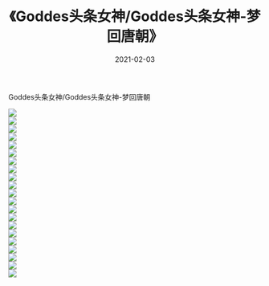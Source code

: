 ﻿---
layout: post
title:  《Goddes头条女神/Goddes头条女神-梦回唐朝》
date:   2021-02-03
img: http://pic.660000.xyz/1:/网络美图/2021/Goddes头条女神/Goddes头条女神-梦回唐朝/000.jpg
categories: [美女, 清纯, 唯美]
---

Goddes头条女神/Goddes头条女神-梦回唐朝

 ![](http://pic.660000.xyz/1:/网络美图/2021/Goddes头条女神/Goddes头条女神-梦回唐朝/001.jpg) <br>![](http://pic.660000.xyz/1:/网络美图/2021/Goddes头条女神/Goddes头条女神-梦回唐朝/002.jpg) <br>![](http://pic.660000.xyz/1:/网络美图/2021/Goddes头条女神/Goddes头条女神-梦回唐朝/003.jpg) <br>![](http://pic.660000.xyz/1:/网络美图/2021/Goddes头条女神/Goddes头条女神-梦回唐朝/004.jpg) <br>![](http://pic.660000.xyz/1:/网络美图/2021/Goddes头条女神/Goddes头条女神-梦回唐朝/005.jpg) <br>![](http://pic.660000.xyz/1:/网络美图/2021/Goddes头条女神/Goddes头条女神-梦回唐朝/006.jpg) <br>![](http://pic.660000.xyz/1:/网络美图/2021/Goddes头条女神/Goddes头条女神-梦回唐朝/007.jpg) <br>![](http://pic.660000.xyz/1:/网络美图/2021/Goddes头条女神/Goddes头条女神-梦回唐朝/008.jpg) <br>![](http://pic.660000.xyz/1:/网络美图/2021/Goddes头条女神/Goddes头条女神-梦回唐朝/009.jpg) <br>![](http://pic.660000.xyz/1:/网络美图/2021/Goddes头条女神/Goddes头条女神-梦回唐朝/010.jpg) <br>![](http://pic.660000.xyz/1:/网络美图/2021/Goddes头条女神/Goddes头条女神-梦回唐朝/011.jpg) <br>![](http://pic.660000.xyz/1:/网络美图/2021/Goddes头条女神/Goddes头条女神-梦回唐朝/012.jpg) <br>![](http://pic.660000.xyz/1:/网络美图/2021/Goddes头条女神/Goddes头条女神-梦回唐朝/013.jpg) <br>![](http://pic.660000.xyz/1:/网络美图/2021/Goddes头条女神/Goddes头条女神-梦回唐朝/014.jpg) <br>![](http://pic.660000.xyz/1:/网络美图/2021/Goddes头条女神/Goddes头条女神-梦回唐朝/015.jpg) <br>![](http://pic.660000.xyz/1:/网络美图/2021/Goddes头条女神/Goddes头条女神-梦回唐朝/016.jpg) <br>![](http://pic.660000.xyz/1:/网络美图/2021/Goddes头条女神/Goddes头条女神-梦回唐朝/017.jpg) <br>![](http://pic.660000.xyz/1:/网络美图/2021/Goddes头条女神/Goddes头条女神-梦回唐朝/018.jpg) <br>![](http://pic.660000.xyz/1:/网络美图/2021/Goddes头条女神/Goddes头条女神-梦回唐朝/019.jpg) <br>![](http://pic.660000.xyz/1:/网络美图/2021/Goddes头条女神/Goddes头条女神-梦回唐朝/020.jpg) <br>![](http://pic.660000.xyz/1:/网络美图/2021/Goddes头条女神/Goddes头条女神-梦回唐朝/021.jpg) <br>